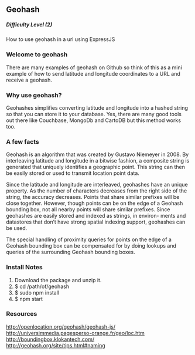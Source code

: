 ## Geohash

##### Difficulty Level (2)

How to use geohash in a url using ExpressJS

### Welcome to geohash
There are many examples of geohash on Github so think of this as a mini example of how to send latitude and longitude coordinates to a URL and receive a geohash.

### Why use geohash?
Geohashes simplifies converting latitude and longitude into a hashed string so that you can store it to your database. Yes, there are many good tools out there like Couchbase, MongoDb and CartoDB but this method works too.

### A few facts

Geohash is an algorithm that was created by Gustavo Niemeyer in 2008. By interleaving latitude and longitude in a bitwise fashion, a composite string is generated that uniquely identifies a geographic point. This string can then be easily stored or used to transmit location point data.

Since the latitude and longitude are interleaved, geohashes have an unique property. As the number of characters decreases from the right side of the string, the accuracy decreases. Points that share similar prefixes will be close together. However, though points can be on the edge of a Geohash bounding box, not all nearby points will share similar prefixes. Since geohashes are easily stored and indexed as strings, in environ- ments and datastores that don’t have strong spatial indexing support, geohashes can be used.

The special handling of proximity queries for points on the edge of a Geohash bounding box can be compensated for by doing lookups and queries of the surrounding Geohash bounding boxes.

### Install Notes

1. Download the package and unzip it. 
2. $ cd /path/of/geohash
3. $ sudo npm install 
4. $ npm start


### Resources 

http://openlocation.org/geohash/geohash-js/
http://universimmedia.pagesperso-orange.fr/geo/loc.htm
http://boundingbox.klokantech.com/
http://geohash.org/site/tips.html#naming
